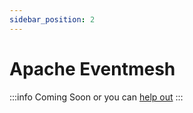 ```yaml
---
sidebar_position: 2
---
```


# Apache Eventmesh

<!-- prettier-ignore -->
:::info
Coming Soon or you can [help out](https://github.com/WasmEdge/WasmEdge/issues/632)
:::